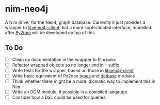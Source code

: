 # nim-neo4j

A Nim driver for the Neo4j graph database. Currently it just provides
a wrapper to
[libeneo4j-client](https://github.com/cleishm/libneo4j-client), but a
more sophisticated interface, modelled after
[Py2neo](http://py2neo.org/v3/index.html) will be developed on top of
this. 

## To Do

- [ ] Clean up documentation in the wrapper to fit `nimdoc`
- [ ] Refactor wrapped objects so no longer end in `T` suffix
- [ ] Write tests for the wrapper, based on those in [libneo4j-client](https://github.com/cleishm/libneo4j-client/tree/master/tests)
- [ ] Write basic equivalent of Py2neo [types](http://py2neo.org/v3/types.html) and [datbase](http://py2neo.org/v3/database.html) modules
- [ ] Think whether there might be a more idiomatic way to implement this in Nim
- [ ] Write an OGM module, if possible in a compiled langauge
- [ ] Consider how a DSL could be used for queries
